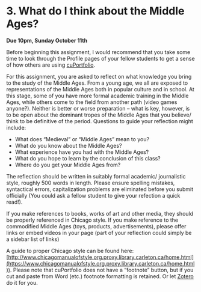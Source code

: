 # 3. What do I think about the Middle Ages?

**Due 10pm, Sunday October 11th**

Before beginning this assignment, I would recommend that you take some time to look through the Profile pages of your fellow students to get a sense of how others are using [cuPortfolio](broken-reference).

For this assignment, you are asked to reflect on what knowledge you bring to the study of the Middle Ages. From a young age, we all are exposed to representations of the Middle Ages both in popular culture and in school. At this stage, some of you have more formal academic training in the Middle Ages, while others come to the field from another path (video games anyone?). Neither is better or worse preparation – what is key, however, is to be open about the dominant tropes of the Middle Ages that you believe/ think to be definitive of the period. Questions to guide your reflection might include:

* What does “Medieval” or “Middle Ages” mean to you?
* What do you know about the Middle Ages?
* What experience have you had with the Middle Ages?
* What do you hope to learn by the conclusion of this class?
* Where do you get your Middle Ages from?

The reflection should be written in suitably formal academic/ journalistic style, roughly 500 words in length. Please ensure spelling mistakes, syntactical errors, capitalization problems are eliminated before you submit officially (You could ask a fellow student to give your refection a quick read!).

If you make references to books, works of art and other media, they should be properly referenced in Chicago style. If you make reference to the commodified Middle Ages (toys, products, advertisements), please offer links or embed videos in your page (part of your reflection could simply be a sidebar list of links)

A guide to proper Chicago style can be found here: [http://www.chicagomanualofstyle.org.proxy.library.carleton.ca/home.html](https://www.chicagomanualofstyle.org.proxy.library.carleton.ca/home.html)). Please note that cuPortfolio does not have a “footnote” button, but if you cut and paste from Word (etc.) footnote formatting is retained. Or let [Zotero](../../../digital-tools/zotero/) do it for you.&#x20;
